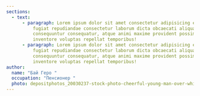 ```yaml
---
sections:
  - text:
      - paragraph: Lorem ipsum dolor sit amet consectetur adipisicing elit. Culpa cum
          fugiat repudiandae consectetur laborum dicta obcaecati aliquam quaerat
          consequuntur consequatur, atque animi maxime provident possimus sed
          inventore voluptas repellat temporibus!
      - paragraph: Lorem ipsum dolor sit amet consectetur adipisicing elit. Culpa cum
          fugiat repudiandae consectetur laborum dicta obcaecati aliquam quaerat
          consequuntur consequatur, atque animi maxime provident possimus sed
          inventore voluptas repellat temporibus!
author:
  name: "Бай Геро "
  occupation: "Пенсионер "
  photo: depositphotos_20030237-stock-photo-cheerful-young-man-over-white.jpg
---
```

